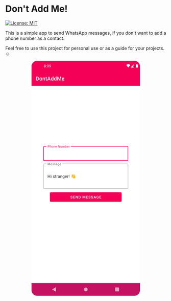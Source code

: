 # Don't Add Me!

[![License: MIT](https://img.shields.io/badge/License-MIT-orange.svg)](https://opensource.org/licenses/MIT/)

This is a simple app to send WhatsApp messages, if you don't want to add a phone number as a contact.

Feel free to use this project for personal use or as a guide for your projects. ☺️

<p align="center">
<img src="https://raw.githubusercontent.com/Alexdaz/DontAddMe/main/Assets/SSDontAddMe.png"/>
</p>